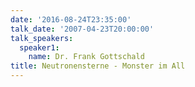 ```yaml
---
date: '2016-08-24T23:35:00'
talk_date: '2007-04-23T20:00:00'
talk_speakers:
  speaker1:
    name: Dr. Frank Gottschald
title: Neutronensterne - Monster im All
---
```

